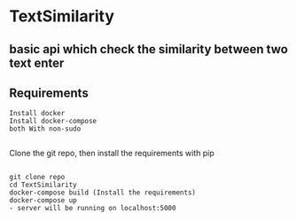 # TextSimilarity 

## basic api which check the similarity between two text enter 

## Requirements
```
Install docker 
Install docker-compose
both With non-sudo 
   
```

Clone the git repo, then install the requirements with pip

```

git clone repo
cd TextSimilarity
docker-compose build (Install the requirements)
docker-compose up
- server will be running on localhost:5000

```